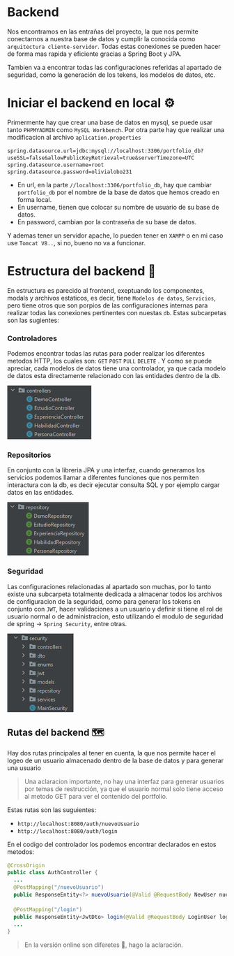 # Backend
Nos encontramos en las entrañas del proyecto, la que nos permite conectarnos a nuestra base de datos y cumplir la conocida como `arquitectura cliente-servidor`.
Todas estas conexiones se pueden hacer de forma mas rapida y eficiente gracias a Spring Boot y JPA.

Tambien va a encontrar todas las configuraciones referidas al apartado de seguridad, como la generación de los tekens, los modelos de datos, etc.

# Iniciar el backend en local ⚙
Primermente hay que crear una base de datos en mysql, se puede usar tanto `PHPMYADMIN` como `MySQL Workbench`. Por otra parte hay que realizar una modificacion al archivo `aplication.properties`

``` 
spring.datasource.url=jdbc:mysql://localhost:3306/portfolio_db?useSSL=false&allowPublicKeyRetrieval=true&serverTimezone=UTC
spring.datasource.username=root
spring.datasource.password=olivialobo231
```
 - En url, en la parte `//localhost:3306/portfolio_db`, hay que cambiar `portfolio_db` por el nombre de la base de datos que hemos creado en forma local.
 - En username, tienen que colocar su nombre de usuario de su base de datos.
 - En password, cambian por la contraseña de su base de datos.

Y ademas tener un servidor apache, lo pueden tener en `XAMPP` o en mi caso use `Tomcat V8..`, si no, bueno no va a funcionar.

# Estructura del backend 📂
En estructura es parecido al frontend, exeptuando los componentes, modals y archivos estaticos, es decir, tiene `Modelos de datos`, `Servicios`, pero tiene otros que son porpios de las configuraciones internas para realizar todas las conexiones pertinentes con nuestas `db`.
Estas subcarpetas son las sugientes:

### Controladores 
Podemos encontrar todas las rutas para poder realizar los diferentes metodos HTTP, los cuales son: `GET` `POST` `PULL` `DELETE` . Y como se puede apreciar, cada modelos de datos tiene una controlador, ya que cada modelo de datos esta directamente relacionado con las entidades dentro de la db.

![image](https://github.com/Uciel89/Portfolio/blob/main/images/controllers.png)

### Repositorios
En conjunto con la libreria JPA y una interfaz, cuando generamos los servicios podemos llamar a diferentes funciones que nos permiten interactura con la db, es decir ejecutar consulta SQL y por ejemplo cargar datos en las entidades.

![image](https://github.com/Uciel89/Portfolio/blob/main/images/repository.png)

### Seguridad 
Las configuraciones relacionadas al apartado son muchas, por lo tanto existe una subcarpeta totalmente dedicada a almacenar todos los archivos de configuracion de la seguridad, como para generar los tokens en conjunto con `JWT`, hacer validaciones a un usuario y definir si tiene el rol de usuario normal o de administracion, esto utilizando el modulo de seguridad de spring -> `Spring Security`, entre otras.

![image](https://github.com/Uciel89/Portfolio/blob/main/images/security_backend.png)


## Rutas del backend 🗺
Hay dos rutas principales al tener en cuenta, la que nos permite hacer el logeo de un usuario almacenado dentro de la base de datos y para generar una usuario
> Una aclaracion importante, no hay una interfaz para generar usuarios por temas de restrucción, ya que el usuario normal solo tiene acceso al metodo GET para ver el contenido del portfolio.

Estas rutas son las suguientes: 
 - `http://localhost:8080/auth/nuevoUsuario`
 - `http://localhost:8080/auth/login`

En el codigo del controlador los podemos encontrar declarados en estos metodos:
``` java
@CrossOrigin
public class AuthController {
  ...
  @PostMapping("/nuevoUsuario")
  public ResponseEntity<?> nuevoUsuario(@Valid @RequestBody NewUser nuevoUsuario,BindingResult bindingResult){...}

  @PostMapping("/login")
  public ResponseEntity<JwtDto> login(@Valid @RequestBody LoginUser loginUsuario, BindingResult bindingResult){...}
  ...
}
```
> En la versión online son diferetes 👀, hago la aclaración.
